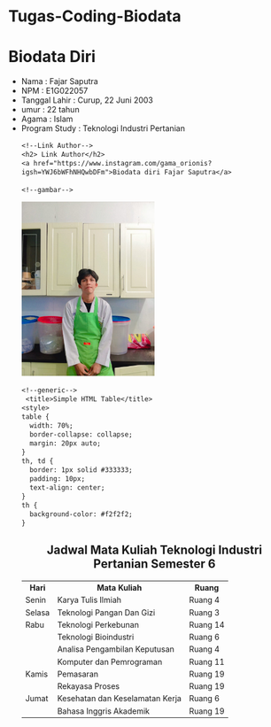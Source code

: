 # Tugas-Coding-Biodata
<html lang="en">
<head>
    <meta charset="UTF-8">
    <meta name="viewport" content="width=device-width, initial-scale=1.0">
    <title>FajarSaputra</title>
</head>
<body>
    <h1>Biodata Diri</h1>
   
   <ul>
    <li>Nama            :   Fajar Saputra</li>
    <li>NPM             :   E1G022057</li>
    <li>Tanggal Lahir   :   Curup, 22 Juni 2003</li>
    <li>umur            :   22 tahun</li>
    <li>Agama           :   Islam</li>
    <li>Program Study   : Teknologi Industri Pertanian</li>

    
  
   
    <!--Link Author--> 
    <h2> Link Author</h2> 
    <a href="https://www.instagram.com/gama_orionis?igsh=YWJ6bWFhNHQwbDFm">Biodata diri Fajar Saputra</a>
   
    <!--gambar-->
   <div>
    <img
    src="WhatsApp Image 2025-04-25 at 14.50.23_cc57f08a.jpg" width="50%" height="50%"
    alt="images (1).png" />
    

   </div>
   
    <!--generic-->
     <title>Simple HTML Table</title>
    <style>
    table {
      width: 70%;
      border-collapse: collapse;
      margin: 20px auto;
    }
    th, td {
      border: 1px solid #333333;
      padding: 10px;
      text-align: center;
    }
    th {
      background-color: #f2f2f2;
    }
  </style>
</head>
<body>

  <h2 style="text-align:center;">Jadwal Mata Kuliah Teknologi Industri Pertanian Semester 6</h2>

  <table>
    <tr>
      <th>Hari</th>
      <th>Mata Kuliah</th>
      <th>Ruang</th>
    </tr>
    <tr>
      <td>Senin</td>
      <td>Karya Tulis Ilmiah</td>
      <td>Ruang 4</td>
    </tr>
    <tr>
      <td>Selasa</td>
      <td>Teknologi Pangan Dan Gizi</td>
      <td>Ruang 3</td>
    </tr>
    <tr>
      <td>Rabu</td>
      <td>Teknologi Perkebunan</td>
      <td>Ruang 14</td>
    </tr>
    <tr>
        <td></td>
        <td>Teknologi Bioindustri</td>
        <td>Ruang 6</td>
      </tr>
      <tr>
        <td></td>
        <td>Analisa Pengambilan Keputusan</td>
        <td>Ruang 4</td>
      </tr>
      <tr>
        <td></td>
        <td>Komputer dan Pemrograman</td>
        <td>Ruang 11</td>
      </tr>
      <tr>
        <td>Kamis</td>
        <td>Pemasaran</td>
        <td>Ruang 19</td>
      </tr>
      <tr>
        <td></td>
        <td>Rekayasa Proses</td>
        <td>Ruang 19</td>
      </tr>
      <tr>
        <td>Jumat</td>
        <td>Kesehatan dan Keselamatan Kerja</td>
        <td>Ruang 6</td>
      </tr>
      <tr>
        <td></td>
        <td>Bahasa Inggris Akademik</td>
        <td>Ruang 19</td>
      </tr>
  </table>

</body>

